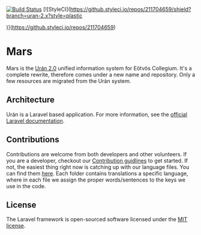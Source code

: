 [![Build Status](https://travis-ci.org/luksan47/mars.svg?branch=uran-2.x)](https://travis-ci.org/luksan47/mars) [![StyleCI](https://github.styleci.io/repos/211704659/shield?branch=uran-2.x?style=plastic

)](https://github.styleci.io/repos/211704659)

# Mars

Mars is the [Urán 2.0](https://github.com/kovacsur10/uran) unified information system for Eötvös Collegium. It's a complete 
rewrite, therefore comes under a new name and repository. Only a few resources are migrated from the Urán system.

## Architecture

Urán is a Laravel based application. For more information, see the [official Laravel documentation](https://laravel.com/docs).

## Contributions

Contributions are welcome from both developers and other volunteers. If you are a developer, checkout our
[Contribution guidlines](https://github.com/luksan47/mars/blob/master/CONTRIBUTING.md) to get started.
If not, the easiest thing right now is catching up with our language files. You can find them
[here](https://github.com/luksan47/mars/tree/master/resources/lang). Each folder contains translations a specific
language, where in each file we assign the proper words/sentences to the keys we use in the code.

## License

The Laravel framework is open-sourced software licensed under the [MIT license](http://opensource.org/licenses/MIT).
